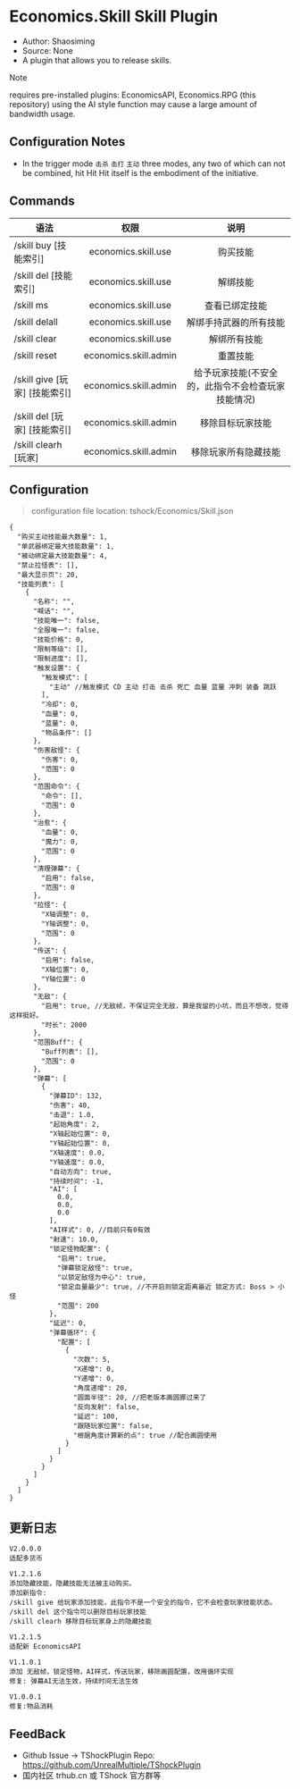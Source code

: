 # Economics.Skill Skill Plugin

- Author: Shaosiming
- Source: None
- A plugin that allows you to release skills.

> [!NOTE]
> requires pre-installed plugins: EconomicsAPI, Economics.RPG (this repository)
> using the AI style function may cause a large amount of bandwidth usage.

## Configuration Notes

- In the trigger mode `击杀` `击打` `主动` three modes, any two of which can not be combined, hit Hit Hit itself is the embodiment of the initiative.

## Commands

| 语法                                                                                                                              |                           权限                          |                       说明                      |
| ------------------------------------------------------------------------------------------------------------------------------- | :---------------------------------------------------: | :-------------------------------------------: |
| /skill buy [技能索引]                                                           |  economics.skill.use  |                      购买技能                     |
| /skill del [技能索引]                                                           |  economics.skill.use  |                      解绑技能                     |
| /skill ms                                                                                                                       |  economics.skill.use  |                    查看已绑定技能                    |
| /skill delall                                                                                                                   |  economics.skill.use  |                  解绑手持武器的所有技能                  |
| /skill clear                                                                                                                    |  economics.skill.use  |                     解绑所有技能                    |
| /skill reset                                                                                                                    | economics.skill.admin |                      重置技能                     |
| /skill give [玩家] [技能索引] | economics.skill.admin | 给予玩家技能(不安全的，此指令不会检查玩家技能情况) |
| /skill del [玩家] [技能索引]  | economics.skill.admin |                    移除目标玩家技能                   |
| /skill clearh [玩家]                                                          | economics.skill.admin |                   移除玩家所有隐藏技能                  |

## Configuration

> configuration file location: tshock/Economics/Skill.json

```json5
{
  "购买主动技能最大数量": 1,
  "单武器绑定最大技能数量": 1,
  "被动绑定最大技能数量": 4,
  "禁止拉怪表": [],
  "最大显示页": 20,
  "技能列表": [
    {
      "名称": "",
      "喊话": "",
      "技能唯一": false,
      "全服唯一": false,
      "技能价格": 0,
      "限制等级": [],
      "限制进度": [],
      "触发设置": {
        "触发模式": [
          "主动" //触发模式 CD 主动 打击 击杀 死亡 血量 蓝量 冲刺 装备 跳跃
        ],
        "冷却": 0,
        "血量": 0,
        "蓝量": 0,
        "物品条件": []
      },
      "伤害敌怪": {
        "伤害": 0,
        "范围": 0
      },
      "范围命令": {
        "命令": [],
        "范围": 0
      },
      "治愈": {
        "血量": 0,
        "魔力": 0,
        "范围": 0
      },
      "清理弹幕": {
        "启用": false,
        "范围": 0
      },
      "拉怪": {
        "X轴调整": 0,
        "Y轴调整": 0,
        "范围": 0
      },
      "传送": {
        "启用": false,
        "X轴位置": 0,
        "Y轴位置": 0
      },
      "无敌": {
        "启用": true, //无敌帧，不保证完全无敌，算是我留的小坑，而且不想改，觉得这样挺好。
        "时长": 2000
      },
      "范围Buff": {
        "Buff列表": [],
        "范围": 0
      },
      "弹幕": [
        {
          "弹幕ID": 132,
          "伤害": 40,
          "击退": 1.0,
          "起始角度": 2,
          "X轴起始位置": 0,
          "Y轴起始位置": 0,
          "X轴速度": 0.0,
          "Y轴速度": 0.0,
          "自动方向": true,
          "持续时间": -1,
          "AI": [
            0.0,
            0.0,
            0.0
          ],
          "AI样式": 0, //目前只有0有效
          "射速": 10.0, 
          "锁定怪物配置": {
            "启用": true,
            "弹幕锁定敌怪": true, 
            "以锁定敌怪为中心": true,
            "锁定血量最少": true, //不开启则锁定距离最近 锁定方式: Boss > 小怪
            "范围": 200
          },
          "延迟": 0,
          "弹幕循环": {
            "配置": [
              {
                "次数": 5,
                "X递增": 0,
                "Y递增": 0,
                "角度递增": 20,
                "圆面半径": 20, //把老版本画圆挪过来了
                "反向发射": false,
                "延迟": 100,
                "跟随玩家位置": false,
                "根据角度计算新的点": true //配合画圆使用
              }
            ]
          }
        }
      ]
    }
  ]
}
```

## 更新日志

```
V2.0.0.0
适配多货币

V1.2.1.6
添加隐藏技能，隐藏技能无法被主动购买。
添加新指令:
/skill give 给玩家添加技能，此指令不是一个安全的指令，它不会检查玩家技能状态。
/skill del 这个指令可以删除目标玩家技能
/skill clearh 移除目标玩家身上的隐藏技能

V1.2.1.5
适配新 EconomicsAPI

V1.1.0.1
添加 无敌帧，锁定怪物，AI样式，传送玩家，移除画圆配置，改用循环实现
修复: 弹幕AI无法生效，持续时间无法生效

V1.0.0.1
修复:物品消耗
```

## FeedBack

- Github Issue -> TShockPlugin Repo: https://github.com/UnrealMultiple/TShockPlugin
- 国内社区 trhub.cn 或 TShock 官方群等
